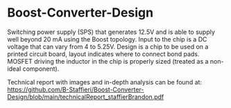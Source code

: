 # Boost-Converter-Design
Switching power supply (SPS) that generates 12.5V and is able to supply well beyond 20 mA using the Boost topology. Input to the chip is a DC voltage that can vary from 4 to 5.25V. Design is a chip to be used on a printed circuit board, layout indicates where to connect bond pads. MOSFET driving the inductor in the chip is properly sized (treated as a non-ideal component).

Technical report with images and in-depth analysis can be found at: https://github.com/B-Staffieri/Boost-Converter-Design/blob/main/technicalReport_staffierBrandon.pdf
